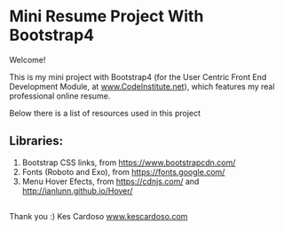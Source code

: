# Mini Resume Project With Bootstrap4

Welcome!

This is my mini project with Bootstrap4
(for the User Centric Front End Development Module, at www.CodeInstitute.net),
which features my real professional online resume.

Below there is a list of resources used in this project

## Libraries:

1. Bootstrap CSS links, from https://www.bootstrapcdn.com/
2. Fonts (Roboto and Exo), from https://fonts.google.com/
3. Menu Hover Efects, from https://cdnjs.com/ and http://ianlunn.github.io/Hover/


##


Thank you :)
Kes Cardoso
www.kescardoso.com